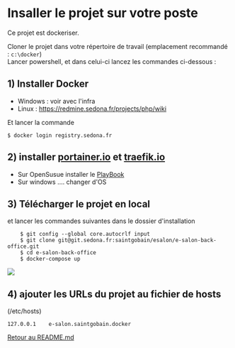 Insaller le projet sur votre poste
=============

Ce projet est dockeriser.

Cloner le projet dans votre répertoire de travail (emplacement recommandé : `c:\docker`)  
Lancer powershell, et dans celui-ci lancez les commandes ci-dessous :


## 1)  Installer Docker
 * Windows :  voir avec l'infra 
 * Linux :  https://redmine.sedona.fr/projects/php/wiki

  Et lancer la commande
```
$ docker login registry.sedona.fr
```

## 2) installer [portainer.io](https://portainer.io/) et [traefik.io](https://traefik.io/)

* Sur OpenSusue installer le [PlayBook](https://git.sedona.fr/sedona/systemd-webdev-services)
* Sur windows .... changer d'OS 



##  3) Télécharger le projet en local 
et lancer les commandes suivantes dans le dossier d'installation
```
    $ git config --global core.autocrlf input
    $ git clone git@git.sedona.fr:saintgobain/esalon/e-salon-back-office.git
    $ cd e-salon-back-office
    $ docker-compose up
```

![](portainer.png)

##  4)  ajouter les URLs du projet au fichier de hosts 

(/etc/hosts)
```
127.0.0.1    e-salon.saintgobain.docker
```


[Retour au README.md](../README.md) 
